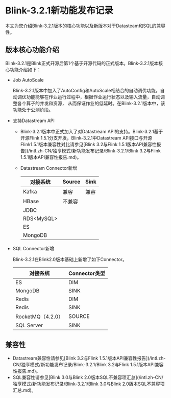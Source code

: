 # Blink-3.2.1新功能发布记录

本文为您介绍Blink-3.2.1版本的核心功能以及新版本对于Datasteam和SQL的兼容性。

## 版本核心功能介绍

Blink-3.2.1是Blink正式开源后第1个基于开源代码的正式版本。Blink-3.2.1版本核心功能介绍如下：

-   Job AutoScale

    Blink-3.2.1版本中加入了AutoConfig和AutoScale相结合的自动调优功能。自动调优功能能够在作业运行过程中，根据作业运行状态以及输入流量，自动调整各个算子的并发和资源， 从而保证作业的低延时。在Blink-3.2.1版本中，该功能处于公测阶段。

-   支持Datastream API
    -   Blink-3.2.1版本中正式加入了对Datastream API的支持。Blink-3.2.1基于开源Flink 1.5.1分支开发，Blink-3.2.1中Datastream API接口与开源Flink1.5.1版本兼容性对比请参见[Blink 3.2与Flink 1.5.1版本API兼容性报告](/intl.zh-CN/独享模式/新功能发布记录/Blink-3.2.1/Blink 3.2与Flink 1.5.1版本API兼容性报告.md)。
    -   Datastream Connector新增

        |对接系统|Source|Sink|
        |----|------|----|
        |Kafka|兼容|兼容|
        |HBase|不兼容|
        |JDBC|
        |RDS<MySQL\>|
        |ES|
        |MongoDB|

-   SQL Connector新增

    Blink-3.2.1在Blink2.0版本基础上新增了如下Connector。

    |对接系统|Connector类型|
    |----|-----------|
    |ES|DIM|
    |MongoDB|SINK|
    |Redis|DIM|
    |Redis|SINK|
    |RocketMQ（4.2.0）|SOURCE|
    |SQL Server|SINK|


## 兼容性

-   Datastream兼容性请参见[Blink 3.2与Flink 1.5.1版本API兼容性报告](/intl.zh-CN/独享模式/新功能发布记录/Blink-3.2.1/Blink 3.2与Flink 1.5.1版本API兼容性报告.md)。
-   SQL兼容性请参见[Blink 3.0与Blink 2.0版本SQL不兼容项汇总](/intl.zh-CN/独享模式/新功能发布记录/Blink-3.2.1/Blink 3.0与Blink 2.0版本SQL不兼容项汇总.md)。

